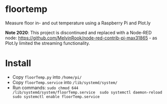 # floortemp
Measure floor in- and out temperature using a Raspberry Pi and Plot.ly

**Note 2020**: This project is discontinued and replaced with a Node-RED node: https://github.com/MelvinRook/node-red-contrib-pi-max31865 - as Plot.ly limited the streaming functionality.

# Install
- Copy `floorTemp.py` into `/home/pi/`
- Copy `floorTemp.service` into `/lib/systemd/system/`
- Run commands: ```sudo chmod 644 /lib/systemd/system/floorTemp.service 
sudo systemctl daemon-reload
sudo systemctl enable floorTemp.service```
